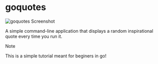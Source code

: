 # goquotes

![goquotes Screenshot](https://raw.githubusercontent.com/c0d-0x/goqoutes/main/resources/goquotes.png)

A simple command-line application that displays a random inspirational quote every time you run it.

> [!NOTE]
> This is a simple tutorial meant for beginers in go!
